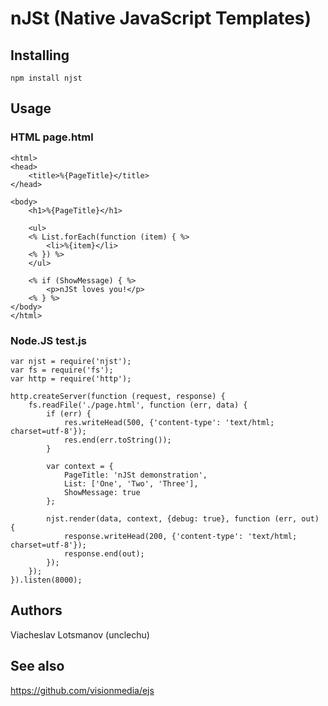 nJSt (Native JavaScript Templates)
==================================

Installing
----------

    npm install njst

Usage
-----

### HTML page.html

    <html>
    <head>
        <title>%{PageTitle}</title>
    </head>

    <body>
        <h1>%{PageTitle}</h1>

        <ul>
        <% List.forEach(function (item) { %>
            <li>%{item}</li>
        <% }) %>
        </ul>

        <% if (ShowMessage) { %>
            <p>nJSt loves you!</p>
        <% } %>
    </body>
    </html>

### Node.JS test.js

    var njst = require('njst');
    var fs = require('fs');
    var http = require('http');

    http.createServer(function (request, response) {
        fs.readFile('./page.html', function (err, data) {
            if (err) {
                res.writeHead(500, {'content-type': 'text/html; charset=utf-8'});
                res.end(err.toString());
            }

            var context = {
                PageTitle: 'nJSt demonstration',
                List: ['One', 'Two', 'Three'],
                ShowMessage: true
            };

            njst.render(data, context, {debug: true}, function (err, out) {
                response.writeHead(200, {'content-type': 'text/html; charset=utf-8'});
                response.end(out);
            });
        });
    }).listen(8000);

Authors
-------

Viacheslav Lotsmanov (unclechu)

See also
--------

https://github.com/visionmedia/ejs
